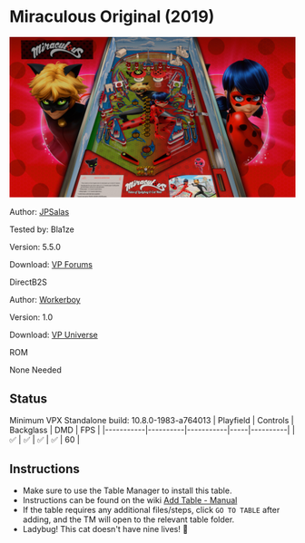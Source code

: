# Miraculous Original (2019)

![Table Preview](../../images/vpx-miraculous-preview.jpg)

Author: [JPSalas](https://www.vpforums.org/index.php?showuser=277)  

Tested by: Bla1ze

Version: 5.5.0

Download: [VP Forums](https://www.vpforums.org/index.php?app=downloads&showfile=14421)

DirectB2S

Author: [Workerboy](https://vpuniverse.com/profile/32069-workerboy/)  

Version: 1.0

Download: [VP Universe](https://vpuniverse.com/files/file/15930-miraculous-original-2019-alternative-static-backglass-with-fulldmd/)

ROM

None Needed

## Status 

Minimum VPX Standalone build: 10.8.0-1983-a764013
| Playfield | Controls | Backglass | DMD | FPS | 
|-----------|----------|-----------|-----|----------|
| :white_check_mark: | :white_check_mark: | :white_check_mark: | :white_check_mark: | 60 |

## Instructions

- Make sure to use the Table Manager to install this table.
- Instructions can be found on the wiki [Add Table - Manual](https://github.com/LegendsUnchained/vpx-standalone-alp4k/wiki/%5B04%5D-%F0%9F%A7%A1-TM-%E2%80%90-Other-Features#add-table---manual)
- If the table requires any additional files/steps, click `GO TO TABLE` after adding, and the TM will open to the relevant table folder.
- Ladybug! This cat doesn't have nine lives! 🐞

